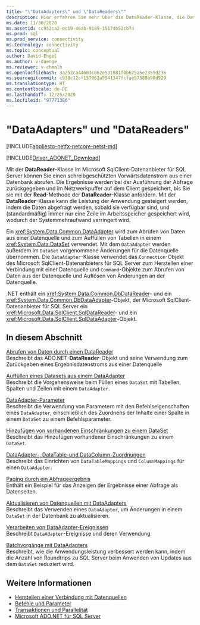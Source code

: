 ```yaml
---
title: "\"DataAdapters\" und \"DataReaders\""
description: Hier erfahren Sie mehr über die DataReader-Klasse, die Daten aus einer Datenbank abruft, sowie über die DataAdapter-Klasse, die Daten aus einer Datenquelle abruft und eine DataSet-Klasse auffüllt, im Microsoft SqlClient-Datenanbieter für SQL Server.
ms.date: 11/30/2020
ms.assetid: cc952ca2-ec19-46ab-9189-15174b52cb74
ms.prod: sql
ms.prod_service: connectivity
ms.technology: connectivity
ms.topic: conceptual
author: David-Engel
ms.author: v-daenge
ms.reviewer: v-chmalh
ms.openlocfilehash: 3a252ca44683c062e531081f0b625a5e2359d236
ms.sourcegitcommit: c938c12cf157962a5541347fcfae57588b90d929
ms.translationtype: HT
ms.contentlocale: de-DE
ms.lasthandoff: 12/25/2020
ms.locfileid: "97771386"
---
```

# <a name="dataadapters-and-datareaders"></a>"DataAdapters" und "DataReaders"

[!INCLUDE[appliesto-netfx-netcore-netst-md](../../includes/appliesto-netfx-netcore-netst-md.md)]

[!INCLUDE[Driver_ADONET_Download](../../includes/driver_adonet_download.md)]

Mit der **DataReader**-Klasse im Microsoft SqlClient-Datenanbieter für SQL Server können Sie einen schreibgeschützten Vorwärtsdatenstrom aus einer Datenbank abrufen. Die Ergebnisse werden bei der Ausführung der Abfrage zurückgegeben und im Netzwerkpuffer auf dem Client gespeichert, bis Sie sie mit der **Read**-Methode der **DataReader**-Klasse anfordern. Mit der **DataReader**-Klasse kann die Leistung der Anwendung gesteigert werden, indem die Daten abgefragt werden, sobald sie verfügbar sind, und (standardmäßig) immer nur eine Zeile im Arbeitsspeicher gespeichert wird, wodurch der Systemmehraufwand verringert wird.

Ein <xref:System.Data.Common.DataAdapter> wird zum Abrufen von Daten aus einer Datenquelle und zum Auffüllen von Tabellen in einem <xref:System.Data.DataSet> verwendet. Mit dem `DataAdapter` werden außerdem im `DataSet` vorgenommene Änderungen für die Datenquelle übernommen. Die `DataAdapter`-Klasse verwendet das `Connection`-Objekt des Microsoft SqlClient-Datenanbieters für SQL Server zum Herstellen einer Verbindung mit einer Datenquelle und `Command`-Objekte zum Abrufen von Daten aus der Datenquelle und Auflösen von Änderungen an der Datenquelle.

.NET enthält ein <xref:System.Data.Common.DbDataReader>- und ein <xref:System.Data.Common.DbDataAdapter>-Objekt, der Microsoft SqlClient-Datenanbieter für SQL Server ein <xref:Microsoft.Data.SqlClient.SqlDataReader>- und ein <xref:Microsoft.Data.SqlClient.SqlDataAdapter>-Objekt.

## <a name="in-this-section"></a>In diesem Abschnitt

[Abrufen von Daten durch einen DataReader](retrieve-data-by-datareader.md)  
Beschreibt das ADO.NET-**DataReader**-Objekt und seine Verwendung zum Zurückgeben eines Ergebnisdatenstroms aus einer Datenquelle

[Auffüllen eines Datasets aus einem DataAdapter](populate-dataset-from-dataadapter.md)  
Beschreibt die Vorgehensweise beim Füllen eines `DataSet` mit Tabellen, Spalten und Zeilen mit einem `DataAdapter`.

[DataAdapter-Parameter](dataadapter-parameters.md)  
Beschreibt die Verwendung von Parametern mit den Befehlseigenschaften eines `DataAdapter`, einschließlich des Zuordnens der Inhalte einer Spalte in einem `DataSet` zu einem Befehlsparameter.

[Hinzufügen von vorhandenen Einschränkungen zu einem DataSet](add-existing-constraints-to-dataset.md)  
Beschreibt das Hinzufügen vorhandener Einschränkungen zu einem `DataSet`.

[DataAdapter-, DataTable-und DataColumn-Zuordnungen](dataadapter-datatable-datacolumn-mappings.md)  
Beschreibt das Einrichten von `DataTableMappings` und `ColumnMappings` für einen `DataAdapter`.

[Paging durch ein Abfrageergebnis](paging-through-query-result.md)  
Enthält ein Beispiel für das Anzeigen der Ergebnisse einer Abfrage als Datenseiten.

[Aktualisieren von Datenquellen mit DataAdapters](update-data-sources-with-dataadapters.md)  
Beschreibt das Verwenden eines `DataAdapter`, um Änderungen in einem `DataSet` in der Datenbank zu aktualisieren.

[Verarbeiten von DataAdapter-Ereignissen](handle-dataadapter-events.md)  
Beschreibt `DataAdapter`-Ereignisse und deren Verwendung.

[Batchvorgänge mit DataAdapters](batch-operations-using-dataadapters.md)  
Beschreibt, wie die Anwendungsleistung verbessert werden kann, indem die Anzahl von Roundtrips zu SQL Server beim Anwenden von Updates aus dem `DataSet` reduziert wird.

## <a name="see-also"></a>Weitere Informationen

- [Herstellen einer Verbindung mit Datenquellen](connecting-to-data-source.md)
- [Befehle und Parameter](commands-parameters.md)
- [Transaktionen und Parallelität](transactions-and-concurrency.md)
- [Microsoft ADO.NET für SQL Server](microsoft-ado-net-sql-server.md)
